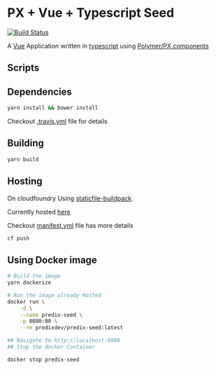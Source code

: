 # PX + Vue + Typescript Seed

[![Build Status](https://travis-ci.org/sks/predix-seed.svg?branch=master)](https://travis-ci.org/sks/predix-seed)

A [Vue](https://vuejs.org/) Application written in [typescript](https://www.typescriptlang.org) using [Polymer/PX components](https://predix-ui.com)

## Scripts

## Dependencies

```sh
yarn install && bower install
```

Checkout [.travis.yml](./.travis.yml) file for details

## Building

```sh
yarn build
```

## Hosting

On cloudfoundry Using [staticfile-buildpack](https://github.com/cloudfoundry/staticfile-buildpack).

Currently hosted [here](https://predix-seed-vue.run.aws-usw02-pr.ice.predix.io/)

Checkout [manifest.yml](./manifest.yml) file has more details

```sh
cf push
```

## Using Docker image

```sh
# Build the image
yarn dockerize

# Run the image already Hosted
docker run \
    -d \
    --name predix-seed \
    -p 8080:80 \
    --rm predixdev/predix-seed:latest

## Navigate to http://localhost:8080
## Stop the docker Container

docker stop predix-seed
```
